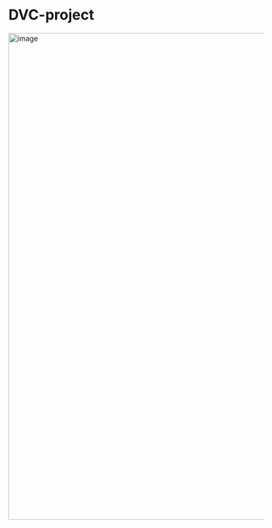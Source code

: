 # DVC-project
<img width="960" alt="image" src="https://github.com/27priyanshu/DVC-project/assets/95427620/92e83c31-005c-4113-9784-95e49b7f72d1">

